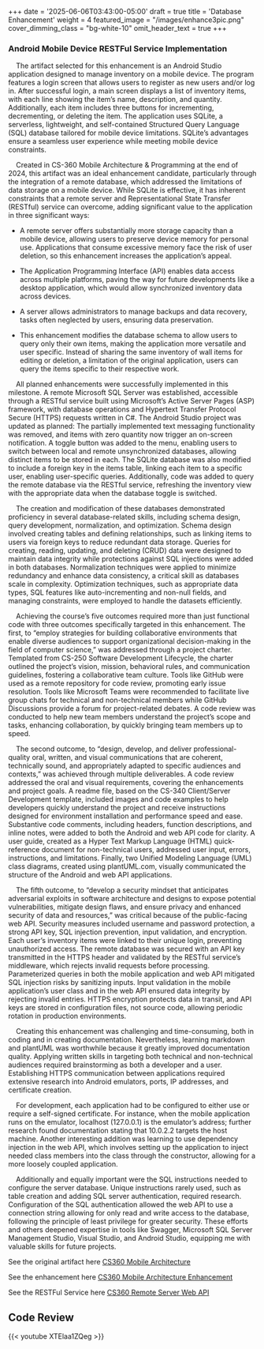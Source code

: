 +++
date = '2025-06-06T03:43:00-05:00'
draft = true
title = 'Database Enhancement'
weight = 4
featured_image = "/images/enhance3pic.png"
cover_dimming_class = "bg-white-10"
omit_header_text = true
+++
### Android Mobile Device RESTFul Service Implementation



<!--more-->


&nbsp;&nbsp;&nbsp;&nbsp;The artifact selected for this enhancement is an Android Studio application designed to manage inventory on a mobile device. The program features a login screen that allows users to register as new users and/or log in. After successful login, a main screen displays a list of inventory items, with each line showing the item’s name, description, and quantity. Additionally, each item includes three buttons for incrementing, decrementing, or deleting the item. The application uses SQLite, a serverless, lightweight, and self-contained Structured Query Language (SQL) database tailored for mobile device limitations. SQLite’s advantages ensure a seamless user experience while meeting mobile device constraints. 

&nbsp;&nbsp;&nbsp;&nbsp;Created in CS-360 Mobile Architecture & Programming at the end of 2024, this artifact was an ideal enhancement candidate, particularly through the integration of a remote database, which addressed the limitations of data storage on a mobile device. While SQLite is effective, it has inherent constraints that a remote server and Representational State Transfer (RESTful) service can overcome, adding significant value to the application in three significant ways:


- A remote server offers substantially more storage capacity than a mobile device, allowing users to preserve device memory for personal use. Applications that consume excessive memory face the risk of user deletion, so this enhancement increases the application’s appeal. 

- The Application Programming Interface (API) enables data access across multiple platforms, paving the way for future developments like a desktop application, which would allow synchronized inventory data across devices. 

- A server allows administrators to manage backups and data recovery, tasks often neglected by users, ensuring data preservation. 

- This enhancement modifies the database schema to allow users to query only their own items, making the application more versatile and user specific. Instead of sharing the same inventory of wall items for editing or deletion, a limitation of the original application, users can query the items specific to their respective work.


&nbsp;&nbsp;&nbsp;&nbsp;All planned enhancements were successfully implemented in this milestone. A remote Microsoft SQL Server was established, accessible through a RESTful service built using Microsoft’s Active Server Pages (ASP) framework, with database operations and Hypertext Transfer Protocol Secure (HTTPS) requests written in C#. The Android Studio project was updated as planned: The partially implemented text messaging functionality was removed, and items with zero quantity now trigger an on-screen notification. A toggle button was added to the menu, enabling users to switch between local and remote unsynchronized databases, allowing distinct items to be stored in each. The SQLite database was also modified to include a foreign key in the items table, linking each item to a specific user, enabling user-specific queries. Additionally, code was added to query the remote database via the RESTful service, refreshing the inventory view with the appropriate data when the database toggle is switched. 

&nbsp;&nbsp;&nbsp;&nbsp;The creation and modification of these databases demonstrated proficiency in several database-related skills, including schema design, query development, normalization, and optimization. Schema design involved creating tables and defining relationships, such as linking items to users via foreign keys to reduce redundant data storage. Queries for creating, reading, updating, and deleting (CRUD) data were designed to maintain data integrity while protections against SQL injections were added in both databases. Normalization techniques were applied to minimize redundancy and enhance data consistency, a critical skill as databases scale in complexity. Optimization techniques, such as appropriate data types, SQL features like auto-incrementing and non-null fields, and managing constraints, were employed to handle the datasets efficiently. 

&nbsp;&nbsp;&nbsp;&nbsp;Achieving the course’s five outcomes required more than just functional code with three outcomes specifically targeted in this enhancement. The first, to “employ strategies for building collaborative environments that enable diverse audiences to support organizational decision-making in the field of computer science,” was addressed through a project charter. Templated from CS-250 Software Development Lifecycle, the charter outlined the project’s vision, mission, behavioral rules, and communication guidelines, fostering a collaborative team culture. Tools like GitHub were used as a remote repository for code review, promoting early issue resolution. Tools like Microsoft Teams were recommended to facilitate live group chats for technical and non-technical members while GitHub Discussions provide a forum for project-related debates. A code review was conducted to help new team members understand the project’s scope and tasks, enhancing collaboration, by quickly bringing team members up to speed. 

&nbsp;&nbsp;&nbsp;&nbsp;The second outcome, to “design, develop, and deliver professional-quality oral, written, and visual communications that are coherent, technically sound, and appropriately adapted to specific audiences and contexts,” was achieved through multiple deliverables. A code review addressed the oral and visual requirements, covering the enhancements and project goals. A readme file, based on the CS-340 Client/Server Development template, included images and code examples to help developers quickly understand the project and receive instructions designed for environment installation and performance speed and ease. Substantive code comments, including headers, function descriptions, and inline notes, were added to both the Android and web API code for clarity. A user guide, created as a Hyper Text Markup Language (HTML) quick-reference document for non-technical users, addressed user input, errors, instructions, and limitations. Finally, two Unified Modeling Language (UML) class diagrams, created using plantUML.com, visually communicated the structure of the Android and web API applications. 

&nbsp;&nbsp;&nbsp;&nbsp;The fifth outcome, to “develop a security mindset that anticipates adversarial exploits in software architecture and designs to expose potential vulnerabilities, mitigate design flaws, and ensure privacy and enhanced security of data and resources,” was critical because of the public-facing web API. Security measures included username and password protection, a strong API key, SQL injection prevention, input validation, and encryption. Each user’s inventory items were linked to their unique login, preventing unauthorized access. The remote database was secured with an API key transmitted in the HTTPS header and validated by the RESTful service’s middleware, which rejects invalid requests before processing. Parameterized queries in both the mobile application and web API mitigated SQL injection risks by sanitizing inputs. Input validation in the mobile application’s user class and in the web API ensured data integrity by rejecting invalid entries. HTTPS encryption protects data in transit, and API keys are stored in configuration files, not source code, allowing periodic rotation in production environments. 

&nbsp;&nbsp;&nbsp;&nbsp;Creating this enhancement was challenging and time-consuming, both in coding and in creating documentation. Nevertheless, learning markdown and plantUML was worthwhile because it greatly improved documentation quality. Applying written skills in targeting both technical and non-technical audiences required brainstorming as both a developer and a user. Establishing HTTPS communication between applications required extensive research into Android emulators, ports, IP addresses, and certificate creation. 

&nbsp;&nbsp;&nbsp;&nbsp;For development, each application had to be configured to either use or require a self-signed certificate. For instance, when the mobile application runs on the emulator, localhost (127.0.0.1) is the emulator’s address; further research found documentation stating that 10.0.2.2 targets the host machine. Another interesting addition was learning to use dependency injection in the web API, which involves setting up the application to inject needed class members into the class through the constructor, allowing for a more loosely coupled application. 

&nbsp;&nbsp;&nbsp;&nbsp;Additionally and equally important were the SQL instructions needed to configure the server database. Unique instructions rarely used, such as table creation and adding SQL server authentication, required research. Configuration of the SQL authentication allowed the web API to use a connection string allowing for only read and write access to the database, following the principle of least privilege for greater security. These efforts and others deepened expertise in tools like Swagger, Microsoft SQL Server Management Studio, Visual Studio, and Android Studio, equipping me with valuable skills for future projects.
 



See the original artifact here [CS360 Mobile Architecture](https://github.com/mufg80/CS360_Mobile_Architecture_Programming)

See the enhancement here [CS360 Mobile Architecture Enhancement](https://github.com/mufg80/CS360_InventoryApp_Enhancement3)

See the RESTFul Service here [CS360 Remote Server Web API](https://github.com/mufg80/InventoryAppRemoteAPI)

## **Code Review**

{{< youtube XTElaa1ZQeg >}}

